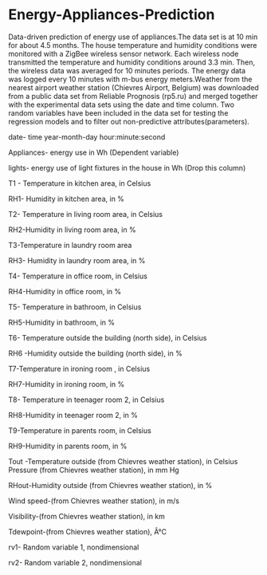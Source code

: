 # Energy-Appliances-Prediction
Data-driven prediction of energy use of appliances.The data set is at 10 min for about 4.5 months. The house temperature and humidity conditions were monitored with a ZigBee wireless sensor network. Each wireless node transmitted the temperature and humidity conditions around 3.3 min. Then, the wireless data was averaged for
10 minutes periods. The energy data was logged every 10 minutes with m-bus energy meters.Weather from the nearest airport weather station (Chievres Airport, Belgium) was downloaded from a public data set from Reliable Prognosis (rp5.ru) and merged together with the experimental data sets using the date and time column. Two random variables have been included in the data set for testing the regression models and to filter out non-predictive attributes(parameters).

date- time year-month-day hour:minute:second

Appliances- energy use in Wh (Dependent variable)

lights- energy use of light fixtures in the house in Wh (Drop this column)

T1 - Temperature in kitchen area, in Celsius

RH1- Humidity in kitchen area, in %

T2- Temperature in living room area, in Celsius 

RH2-Humidity in living room area, in %

T3-Temperature in laundry room area

RH3- Humidity in laundry room area, in %

T4- Temperature in office room, in Celsius 

RH4-Humidity in office room, in %

T5- Temperature in bathroom, in Celsius

RH5-Humidity in bathroom, in % 

T6- Temperature outside the building (north side), in Celsius

RH6 -Humidity outside the building (north side), in %

T7-Temperature in ironing room , in Celsius

RH7-Humidity in ironing room, in % 

T8- Temperature in teenager room 2, in Celsius 

RH8-Humidity in teenager room 2, in %

T9-Temperature in parents room, in Celsius

RH9-Humidity in parents room, in % 

Tout -Temperature outside (from Chievres weather station), in
Celsius Pressure (from Chievres weather station), in mm Hg 

RHout-Humidity outside (from
Chievres weather station), in %

Wind speed-(from Chievres weather station), in m/s

Visibility-(from Chievres weather station), in km

Tdewpoint-(from Chievres weather station), Â°C

rv1- Random variable 1, nondimensional

rv2- Random variable 2, nondimensional
